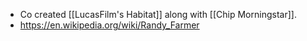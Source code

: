 - Co created [[LucasFilm's Habitat]] along with [[Chip Morningstar]].
- https://en.wikipedia.org/wiki/Randy_Farmer
